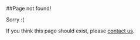 ##Page not found!

Sorry :(

If you think this page should exist, please [contact us](index/#support).
